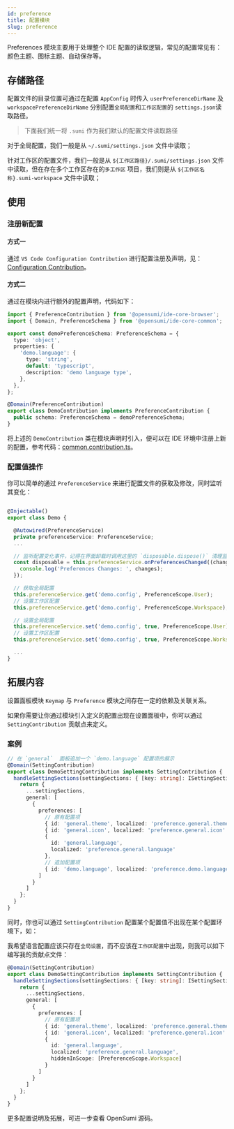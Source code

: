 ```yaml
---
id: preference
title: 配置模块
slug: preference
---
```


Preferences 模块主要用于处理整个 IDE 配置的读取逻辑，常见的配置常见有：颜色主题、图标主题、自动保存等。

## 存储路径

配置文件的目录位置可通过在配置 `AppConfig` 时传入 `userPreferenceDirName` 及 `workspacePreferenceDirName` 分别配置`全局配置`和`工作区配置`的 `settings.json`读取路径。

> 下面我们统一将 `.sumi` 作为我们默认的配置文件读取路径

对于全局配置，我们一般是从 `~/.sumi/settings.json` 文件中读取；

针对工作区的配置文件，我们一般是从 `${工作区路径}/.sumi/settings.json` 文件中读取，但在存在多个工作区存在的`多工作区` 项目，我们则是从 `${工作区名称}.sumi-workspace` 文件中读取；

## 使用

### 注册新配置

#### 方式一

通过 `VS Code Configuration Contribution` 进行配置注册及声明，见：[Configuration Contribution](https://code.visualstudio.com/api/references/contribution-points#contributes.configuration)。

#### 方式二

通过在模块内进行额外的配置声明，代码如下：

```ts
import { PreferenceContribution } from '@opensumi/ide-core-browser';
import { Domain, PreferenceSchema } from '@opensumi/ide-core-common';

export const demoPreferenceSchema: PreferenceSchema = {
  type: 'object',
  properties: {
    'demo.language': {
      type: 'string',
      default: 'typescript',
      description: 'demo language type',
    },
  },
};

@Domain(PreferenceContribution)
export class DemoContribution implements PreferenceContribution {
  public schema: PreferenceSchema = demoPreferenceSchema;
}
```

将上述的 `DemoContribution` 类在模块声明时引入，便可以在 IDE 环境中注册上新的配置，参考代码：[common.contribution.ts](https://github.com/opensumi/core/blob/v2.13.10/packages/core-browser/src/common/common.contribution.ts)。

### 配置值操作

你可以简单的通过 `PreferenceService` 来进行配置文件的获取及修改，同时监听其变化：

```ts

@Injectable()
export class Demo {

  @Autowired(PreferenceService)
  private preferenceService: PreferenceService;
  ...

  // 监听配置变化事件，记得在界面卸载时调用这里的 `disposable.dispose()` 清理监听函数
  const disposable = this.preferenceService.onPreferencesChanged((changes) => {
    console.log('Preferences Changes: ', changes);
  });

  // 获取全局配置
  this.preferenceService.get('demo.config', PreferenceScope.User);
  // 设置工作区配置
  this.preferenceService.get('demo.config', PreferenceScope.Workspace);

  // 设置全局配置
  this.preferenceService.set('demo.config', true, PreferenceScope.User);
  // 设置工作区配置
  this.preferenceService.set('demo.config', true, PreferenceScope.Workspace);

  ...
}
```

## 拓展内容

设置面板模块 `Keymap` 与 `Preference` 模块之间存在一定的依赖及关联关系。

如果你需要让你通过模块引入定义的配置出现在设置面板中，你可以通过 `SettingContribution` 贡献点来定义。

### 案例

```ts
// 在 `general`  面板追加一个 `demo.language` 配置项的展示
@Domain(SettingContribution)
export class DemoSettingContribution implements SettingContribution {
  handleSettingSections(settingSections: { [key: string]: ISettingSection[] }) {
    return {
      ...settingSections,
      general: [
        {
          preferences: [
            // 原有配置项
            { id: 'general.theme', localized: 'preference.general.theme' },
            { id: 'general.icon', localized: 'preference.general.icon' },
            {
              id: 'general.language',
              localized: 'preference.general.language'
            },
            // 追加配置项
            { id: 'demo.language', localized: 'preference.demo.language' }
          ]
        }
      ]
    };
  }
}
```

同时，你也可以通过 `SettingContribution` 配置某个配置值不出现在某个配置环境下，如：

我希望语言配置应该只存在`全局设置`，而不应该在`工作区配置`中出现，则我可以如下编写我的贡献点文件：

```ts
@Domain(SettingContribution)
export class DemoSettingContribution implements SettingContribution {
  handleSettingSections(settingSections: { [key: string]: ISettingSection[] }) {
    return {
      ...settingSections,
      general: [
        {
          preferences: [
            // 原有配置项
            { id: 'general.theme', localized: 'preference.general.theme' },
            { id: 'general.icon', localized: 'preference.general.icon' },
            {
              id: 'general.language',
              localized: 'preference.general.language',
              hiddenInScope: [PreferenceScope.Workspace]
            }
          ]
        }
      ]
    };
  }
}
```

更多配置说明及拓展，可进一步查看 OpenSumi 源码。
